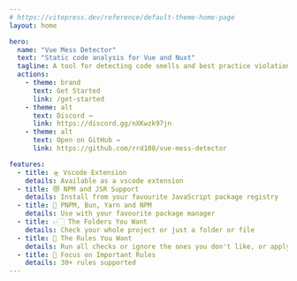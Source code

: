 ```yaml
---
# https://vitepress.dev/reference/default-theme-home-page
layout: home

hero:
  name: "Vue Mess Detector"
  text: "Static code analysis for Vue and Nuxt"
  tagline: A tool for detecting code smells and best practice violations in Vue and Nuxt projects.
  actions:
    - theme: brand
      text: Get Started
      link: /get-started
    - theme: alt
      text: Discord →
      link: https://discord.gg/nXKwzk97jn
    - theme: alt
      text: Open on GitHub →
      link: https://github.com/rrd108/vue-mess-detector

features:
  - title: 🛸 Vscode Extension
    details: Available as a vscode extension
  - title: 😻 NPM and JSR Support
    details: Install from your favourite JavaScript package registry
  - title: 🤖 PNPM, Bun, Yarn and NPM
    details: Use with your favourite package manager
  - title: 👉🏻 The Folders You Want
    details: Check your whole project or just a folder or file
  - title: 🧲 The Rules You Want
    details: Run all checks or ignore the ones you don't like, or apply only the ones you want
  - title: 🔩 Focus on Important Rules
    details: 30+ rules supported
---
```


<span id="morphBlur"></span>

<Contributors />

